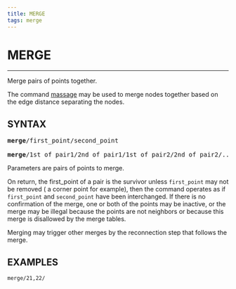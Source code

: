 ```yaml
---
title: MERGE
tags: merge
--- 
```


# MERGE

--------------------

Merge pairs of points together. 

The command [massage](MASSAGE.md) may be used to merge nodes together based on the edge distance separating the nodes.


## SYNTAX

<pre>
<b>merge</b>/first_point/second_point

<b>merge</b>/1st_of_pair1/2nd_of_pair1/1st_of_pair2/2nd_of_pair2/../1st_of_pairn/2nd_of_pairn
</pre>

Parameters are pairs of points to merge.

On return, the first_point of a pair is the survivor unless `first_point` may not be removed ( a
  corner point for example), then the command operates as if `first_point` and `second_point` have been interchanged. If there is no confirmation of the merge, one or both of the points may be inactive, or the merge may be illegal because the points are not neighbors or because this merge is disallowed by the merge tables.
  
Merging may trigger other merges by the reconnection step that follows the merge.

## EXAMPLES

```
merge/21,22/
```
